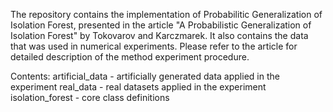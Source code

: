 The repository contains the implementation of Probabilitic Generalization of Isolation Forest, presented in the article "A Probabilistic Generalization of Isolation Forest" by Tokovarov and Karczmarek.
It also contains the data that was used in numerical experiments. Please refer to the article for detailed description of the method experiment procedure.

Contents:
artificial_data - artificially generated data applied in the experiment
real_data - real datasets applied in the experiment
isolation_forest - core class definitions 


